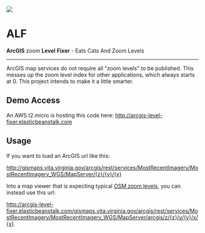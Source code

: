![](http://img2.wikia.nocookie.net/__cb20110128060130/alf/images/9/92/Cat_sandwich.jpg)
# ALF
 **ArcGIS** zoom **Level** **Fixer** - Eats Cats And Zoom Levels


---

ArcGIS map services do not require all "zoom levels" to be published. This messes up the zoom level index for other applications, which always starts at 0. This project intends to make it a little smarter.


Demo Access
-----------

An AWS t2.micro is hosting this code here: http://arcgis-level-fixer.elasticbeanstalk.com

Usage
-----

If you want to load an ArcGIS url like this:

http://gismaps.vita.virginia.gov/arcgis/rest/services/MostRecentImagery/MostRecentImagery_WGS/MapServer/{z}/{y}/{x}

Into a map viewer that is expecting typical [OSM zoom levels](http://wiki.openstreetmap.org/wiki/Zoom_levels), you can instead use this url:

http://arcgis-level-fixer.elasticbeanstalk.com/gismaps.vita.virginia.gov/arcgis/rest/services/MostRecentImagery/MostRecentImagery_WGS/MapServer/arcgis/z/{z}/y/{y}/x/{x}
